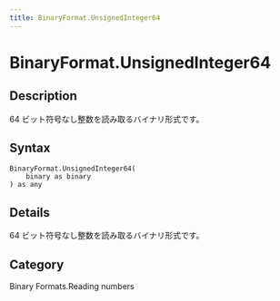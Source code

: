 ```yaml
---
title: BinaryFormat.UnsignedInteger64
---
```


# BinaryFormat.UnsignedInteger64


## Description

64 ビット符号なし整数を読み取るバイナリ形式です。


## Syntax

```powerquery
BinaryFormat.UnsignedInteger64(
    binary as binary
) as any
```


## Details

64 ビット符号なし整数を読み取るバイナリ形式です。



## Category
Binary Formats.Reading numbers
